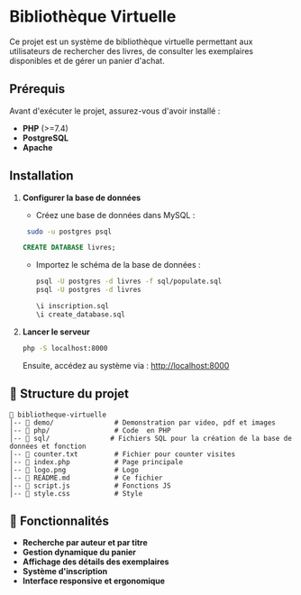 # Bibliothèque Virtuelle  

Ce projet est un système de bibliothèque virtuelle permettant aux utilisateurs de rechercher des livres, de consulter les exemplaires disponibles et de gérer un panier d'achat. 

[](demo/demo6.png)
[](demo/demo15.png)

## Prérequis  

Avant d'exécuter le projet, assurez-vous d'avoir installé :  

- **PHP** (>=7.4)  
- **PostgreSQL** 
- **Apache**

## Installation  

1. **Configurer la base de données**  
   - Créez une base de données dans MySQL :
    ```sh
     sudo -u postgres psql
     ```  

     ```sql
     CREATE DATABASE livres;
     ```

   - Importez le schéma de la base de données :  
     ```sh
     psql -U postgres -d livres -f sql/populate.sql
     psql -U postgres -d livres
     ```  

     ```sql
     \i inscription.sql
     \i create_database.sql
     ```  

2. **Lancer le serveur**  
   ```sh
   php -S localhost:8000
   ```  
   Ensuite, accédez au système via : [http://localhost:8000](http://localhost:8000)  

## 📜 Structure du projet  

```
📂 bibliotheque-virtuelle
│-- 📂 demo/               # Demonstration par video, pdf et images
│-- 📂 php/                # Code  en PHP
│-- 📂 sql/               # Fichiers SQL pour la création de la base de données et fonction
│-- 📜 counter.txt         # Fichier pour counter visites
│-- 📜 index.php           # Page principale
│-- 📜 logo.png            # Logo
│-- 📜 README.md           # Ce fichier
│-- 📜 script.js           # Fonctions JS
│-- 📜 style.css           # Style
```  

## 🎯 Fonctionnalités  

- **Recherche par auteur et par titre**  
- **Gestion dynamique du panier**  
- **Affichage des détails des exemplaires**  
- **Système d'inscription**  
- **Interface responsive et ergonomique**  
